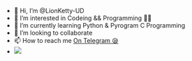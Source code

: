 - 👋 Hi, I’m @LionKetty-UD
- 👀 I’m interested in Codeing && Programming 👨‍💻
- 🌱 I’m currently learning Python & Pyrogram C Programming 
- 💞️ I’m looking to collaborate 
- 📫 How to reach me [On Telegram 😪](https://telegram.dog/LionKettyUD)
- <img src="{https://img.shields.io/badge/Instagram-E4405F?style=for-the-badge&logo=instagram&logoColor=white}" />
<!---
LionKetty-UD/LionKetty-UD is a ✨ special ✨ repository because its `README.md` (this file) appears on your GitHub profile.
You can click the Preview link to take a look at your changes.
--->
